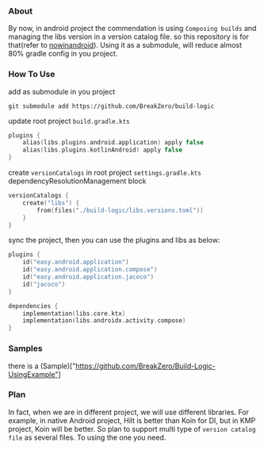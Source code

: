 ### About
By now, in android project the commendation is using `Composing builds` and managing the libs version in a version catalog file.
so this repository is for that(refer to [nowinandroid](https://github.com/android/nowinandroid)).
Using it as a submodule, will reduce almost 80% gradle config in you project.

### How To Use
add as submodule in you project
```shell
git submodule add https://github.com/BreakZero/build-logic
```
update root project `build.gradle.kts`
```kotlin
plugins {
    alias(libs.plugins.android.application) apply false
    alias(libs.plugins.kotlinAndroid) apply false
}
```
create `versionCatalogs` in root project `settings.gradle.kts` dependencyResolutionManagement block
```kotlin
versionCatalogs {
    create("libs") {
        from(files("./build-logic/libs.versions.toml"))
    }
}
```
sync the project, then you can use the plugins and libs as below:
```kotlin
plugins {
    id("easy.android.application")
    id("easy.android.application.compose")
    id("easy.android.application.jacoco")
    id("jacoco")
}

dependencies {
    implementation(libs.core.ktx)
    implementation(libs.androidx.activity.compose)
}
```

### Samples
there is a (Sample)["https://github.com/BreakZero/Build-Logic-UsingExample"]

### Plan 
In fact, when we are in different project, we will use different libraries.
For example, in native Android project, Hilt is better than Koin for DI, but in
KMP project, Koin will be better.
So plan to support multi type of `version catalog file` as several files.
To using the one you need.